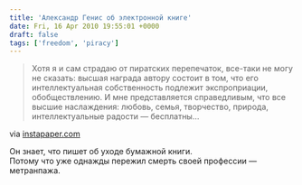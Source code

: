 ```yaml
---
title: 'Александр Генис об электронной книге'
date: Fri, 16 Apr 2010 19:55:01 +0000
draft: false
tags: ['freedom', 'piracy']
---
```


> Хотя я и сам страдаю от пиратских перепечаток, все-таки не могу не сказать: высшая награда автору состоит в том, что его интеллектуальная собственность подлежит экспроприации, обобществлению. И мне представляется справедливым, что все высшие наслаждения: любовь, семья, творчество, природа, интеллектуальные радости — бесплатны…

via [instapaper.com](http://www.instapaper.com/text?u=http%3A%2F%2Fwww.netslova.ru%2Fteoriya%2Fgenis.html)

Он знает, что пишет об уходе бумажной книги.  
Потому что уже однажды пережил смерть своей профессии — метранпажа.
